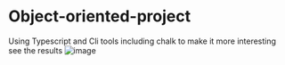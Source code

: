 # Object-oriented-project
Using Typescript and Cli tools including chalk to make it more interesting  
see the results 
![image](https://github.com/AlizayAyesha/Object-oriented-project/assets/68489612/3326eccd-d608-45d3-a464-5990ce25fbaf)
